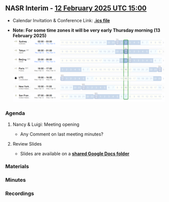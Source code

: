## NASR Interim - [12 February 2025 UTC 15:00](https://www.worldtimebuddy.com/?qm=1&lid=100,5391959,5128581,2988507,1816670,1850147&h=100&date=2025-2-12&sln=15-16&hf=1)
- Calendar Invitation & Conference Link: **[.ics file](./Material/NASR-12022025.ics)**

- **Note: For some time zones it will be very early Thursday morning (13 February 2025)** 
        ![image Meeting Time Zone](./Material/NASR-12022025-TZ.png)

### Agenda

1. Nancy & Luigi: Meeting opening
    - Any Comment on last meeting minutes?

2. Review Slides
    - Slides are available on a **[shared Google Docs folder](https://drive.google.com/drive/folders/1IZrVA9WWIdra-pZ9mY3uJW0mADzTUxf4?usp=sharing
)** 

### Materials

### Minutes

### Recordings



